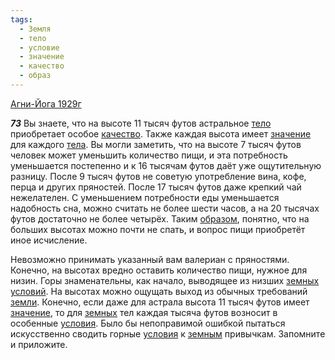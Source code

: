 ```yaml
---
tags:
  - Земля
  - тело
  - условие
  - значение
  - качество
  - образ
---
```


[Агни-Йога 1929г](https://127.0.0.1:4002/agni/1929)

___73___
Вы знаете, что на высоте 11 тысяч футов астральное [тело](../../../tags/#тело) приобретает особое [качество](../../../tags/#качество). Также каждая высота имеет [значение](../../../tags/#значение) для каждого [тела](../../../tags/#тело). Вы могли заметить, что на высоте 7 тысяч футов человек может уменьшить количество пищи, и эта потребность уменьшается постепенно и к 16 тысячам футов даёт уже ощутительную разницу. После 9 тысяч футов не советую употребление вина, кофе, перца и других пряностей. После 17 тысяч футов даже крепкий чай нежелателен. С уменьшением потребности еды уменьшается надобность сна, можно считать не более шести часов, а на 20 тысячах футов достаточно не более четырёх. Таким [образом](../../../tags/#образ), понятно, что на больших высотах можно почти не спать, и вопрос пищи приобретёт иное исчисление.   

Невозможно принимать указанный вам валериан с пряностями. Конечно, на высотах вредно оставить количество пищи, нужное для низин. Горы знаменательны, как начало, выводящее из низших [земных](../../../tags/#Земля) [условий](../../../tags/#условие). На высотах можно ощущать выход из обычных требований [земли](../../../tags/#Земля). Конечно, если даже для астрала высота 11 тысяч футов имеет [значение](../../../tags/#значение), то для [земных](../../../tags/#Земля) тел каждая тысяча футов возносит в особенные [условия](../../../tags/#условие). Было бы непоправимой ошибкой пытаться искусственно сводить горные [условия](../../../tags/#условие) к [земным](../../../tags/#Земля) привычкам. Запомните и приложите.